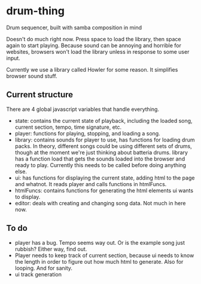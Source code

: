 # drum-thing
Drum sequencer, built with samba composition in mind

Doesn't do much right now.
Press space to load the library, then space again to start playing. Because sound can be annoying and horrible for websites, browsers won't load the library unless in response to some user input.

Currently we use a library called Howler for some reason. It simplifies browser sound stuff.

Current structure
-----------------
There are 4 global javascript variables that handle everything.
* state: contains the current state of playback, including the loaded song, current section, tempo, time signature, etc.
* player: functions for playing, stopping, and loading a song.
* library: contains sounds for player to use, has functions for loading drum packs. In theory, different songs could be using different sets of drums, though at the moment we're just thinking about batteria drums. library has a function load that gets the sounds loaded into the browser and ready to play. Currently this needs to be called before doing anything else.
* ui: has functions for displaying the current state, adding html to the page and whatnot. It reads player and calls functions in htmlFuncs.
* htmlFuncs: contains functions for generating the html elements ui wants to display.
* editor: deals with creating and changing song data. Not much in here now.



To do
-----
* player has a bug. Tempo seems way out. Or is the example song just rubbish? Either way, find out.
* Player needs to keep track of current section, because ui needs to know the length in order to figure out how much html to generate. Also for looping. And for sanity.
* ui track generation
